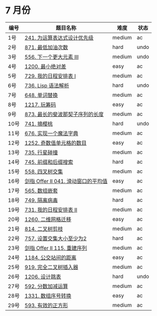 # 7 月份

**编号**|**题目名称**|**难度**|**状态**
--------|------------|--------|--------
1号|[241. 为运算表达式设计优先级](./第1题%20241.%20为运算表达式设计优先级)|medium|ac
2号|[871. 最低加油次数](./第2题%20871.%20最低加油次数)|hard|undo
3号|[556. 下一个更大元素 III](./第3题%20556.%20下一个更大元素%20III)|medium|undo
4号|[1200. 最小绝对差](./第4题%201200.%20最小绝对差)|easy|ac
5号|[729. 我的日程安排表 I](./第5题%20729.%20我的日程安排表%20I)|medium|ac
6号|[736. Lisp 语法解析](./第6题%20736.%20Lisp%20语法解析)|hard|undo
7号|[648. 单词替换](./第7题%20648.%20单词替换)|medium|ac
8号|[1217. 玩筹码](./第8题%201217.%20玩筹码)|easy|ac
9号|[873. 最长的斐波那契子序列的长度](./第9题%20873.%20最长的斐波那契子序列的长度)|medium|ac
10号|[741. 摘樱桃](./第10题%20741.%20摘樱桃)|hard|undo
11号|[676. 实现一个魔法字典](./第11题%20873.%20实现一个魔法字典)|medium|ac
12号|[1252. 奇数值单元格的数目](./第12题%201252.%20奇数值单元格的数目)|easy|ac
13号|[735. 行星碰撞](./第13题%20735.%20行星碰撞)|medium|ac
14号|[745. 前缀和后缀搜索](./第14题%20745.%20前缀和后缀搜索)|hard|ac
15号|[558. 四叉树交集](./第15题%20558.%20四叉树交集)|medium|ac
16号|[剑指 Offer II 041. 滑动窗口的平均值](./第16题%20剑指%20Offer%20II%20041.%20滑动窗口的平均值)|easy|ac
17号|[565. 数组嵌套](./第17题%20565.%20数组嵌套)|medium|ac
18号|[749. 隔离病毒](./第18题%20749.%20隔离病毒)|hard|ac
19号|[731. 我的日程安排表 II](./第19题%20731.%20我的日程安排表%20II)|medium|ac
20号|[1260. 二维网格迁移](./第20题%201260.%20二维网格迁移)|easy|ac
21号|[814. 二叉树剪枝](./第21题%20814.%20二叉树剪枝)|medium|ac
22号|[757. 设置交集大小至少为2](./第22题%20757.%20设置交集大小至少为2)|hard|ac
23号|[剑指 Offer II 115. 重建序列](./第23题%20剑指%20Offer%20II%20115.%20重建序列)|medium|ac
24号|[1184. 公交站间的距离](./第24题%201184.%20公交站间的距离)|easy|ac
25号|[919. 完全二叉树插入器](./第25题%20919.%20完全二叉树插入器)|medium|ac
26号|[1206. 设计跳表](./第26题%201206.%20设计跳表)|hard|undo
27号|[592. 分数加减运算](./第27题%20592.%20分数加减运算)|medium|ac
28号|[1331. 数组序号转换](./第28题%201331.%20数组序号转换)|easy|ac
29号|[593. 有效的正方形](./第29题%20593.%20有效的正方形)|medium|ac
